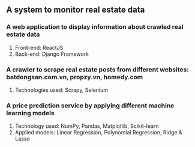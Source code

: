 ## A system to monitor real estate data

### A web application to display information about crawled real estate data
1. Front-end: ReactJS
2. Back-end: Django Framework

### A crawler to scrape real estate posts from different websites: batdongsan.com.vn, propzy.vn, homedy.com
1. Technologies used: Scrapy, Selenium

### A price prediction service by applying different machine learning models
1. Technology used: NumPy, Pandas, Matplotlib, Scikit-learn
2. Applied models: Linear Regression, Polynomial Regression, Ridge & Lasso
